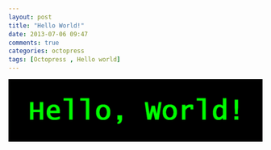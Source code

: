 ```yaml
---
layout: post
title: "Hello World!"
date: 2013-07-06 09:47
comments: true
categories: octopress
tags: [Octopress , Hello world]
---
```

![Hello World](/images/2013/07/hello_world.png "helloworld")<br/>


